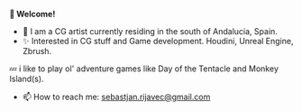 **👋 Welcome!** 

- :art: I am a CG artist currently residing in the south of Andalucia, Spain.
- :sparkles: Interested in CG stuff and Game development. Houdini, Unreal Engine, Zbrush.

:zzz: i like to play ol' adventure games like Day of the Tentacle and Monkey Island(s).

- 📫 How to reach me: sebastjan.rijavec@gmail.com










<!---
seb-redbeard/seb-redbeard is a ✨ special ✨ repository because its `README.md` (this file) appears on your GitHub profile.
You can click the Preview link to take a look at your changes.
--->
